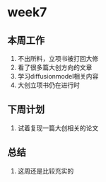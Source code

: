 # week7
## 本周工作
1. 不出所料，立项书被打回大修
2. 看了很多篇大创方向的文章
3. 学习diffusionmodel相关内容
4. 大创立项书仍在进行时

## 下周计划
1. 试着复现一篇大创相关的论文

## 总结
1. 这周还是比较充实的
